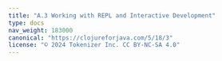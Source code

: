 ```yaml
---
title: "A.3 Working with REPL and Interactive Development"
type: docs
nav_weight: 183000
canonical: "https://clojureforjava.com/5/18/3"
license: "© 2024 Tokenizer Inc. CC BY-NC-SA 4.0"
---
```

